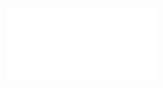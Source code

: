 ![PDF]([https://gist.github.com/GITHUB_KULLANICI_ADI/GIST_ID/raw/PATH/TO/PDF_FILE.pdf](https://github.com/yusufutkug/Graph-Algorithms/blob/main/ie_456_group9_project_report.pdf)https://github.com/yusufutkug/Graph-Algorithms/blob/main/ie_456_group9_project_report.pdf)
